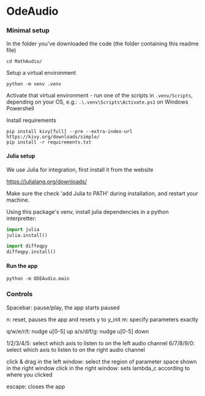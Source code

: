 # OdeAudio
### Minimal setup
In the folder you've downloaded the code (the folder containing this readme file)

`cd MathAudio/`

Setup a virtual environment

`python -m venv .venv`

Activate that virtual environment - run one of the scripts in `.venv/Scripts`, depending on your OS, 
e.g.: `.\.venv\Scripts\Activate.ps1` on Windows Powershell

Install requirements

```
pip install kivy[full] --pre --extra-index-url https://kivy.org/downloads/simple/
pip install -r requirements.txt
```

#### Julia setup
We use Julia for integration, first install it from the website

https://julialang.org/downloads/

Make sure the check 'add Julia to PATH' during installation, and restart your machine.

Using this package's venv, install julia dependencies in a python interpretter:
    
```python
import julia
julia.install()

import diffeqpy
diffeqpy.install()
```

#### Run the app

`python -m ODEAudio.main`

### Controls
Spacebar: pause/play, the app starts paused

n: reset, pauses the app and resets y to y_init
m: specify parameters exactly

q/w/e/r/t: nudge u[0-5] up
a/s/d/f/g: nudge u[0-5] down

1/2/3/4/5: select which axis to listen to on the left audio channel
6/7/8/9/0: select which axis to listen to on the right audio channel

click & drag in the left window: select the region of parameter space shown in the right window
click in the right window: sets lambda_c according to where you clicked

escape: closes the app
